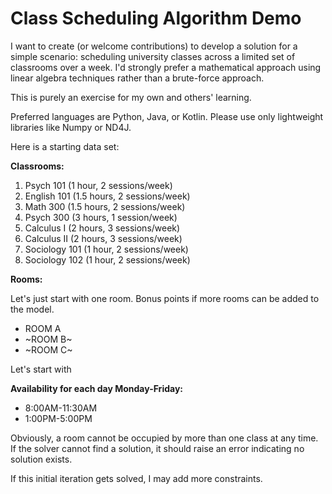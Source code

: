 # Class Scheduling Algorithm Demo

I want to create (or welcome contributions) to develop a solution for a simple scenario: scheduling university classes across a limited set of classrooms over a week. I'd strongly prefer a mathematical approach using linear algebra techniques rather than a brute-force approach. 

This is purely an exercise for my own and others' learning.  

Preferred languages are Python, Java, or Kotlin. Please use only lightweight libraries like Numpy or ND4J.

Here is a starting data set: 

**Classrooms:**

1) Psych 101 (1 hour, 2 sessions/week)
2) English 101 (1.5 hours, 2 sessions/week)
3) Math 300 (1.5 hours, 2 sessions/week)
4) Psych 300 (3 hours, 1 session/week)
5) Calculus I (2 hours, 3 sessions/week)
6) Calculus II (2 hours, 3 sessions/week)
7) Sociology 101 (1 hour, 2 sessions/week)
8) Sociology 102 (1 hour, 2 sessions/week)

**Rooms:**

Let's just start with one room. Bonus points if more rooms can be added to the model. 

* ROOM A
* ~ROOM B~
* ~ROOM C~


Let's start with 

**Availability for each day Monday-Friday:**

* 8:00AM-11:30AM
* 1:00PM-5:00PM


Obviously, a room cannot be occupied by more than one class at any time. If the solver cannot find a solution, it should raise an error indicating no solution exists. 

If this initial iteration gets solved, I may add more constraints. 
